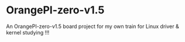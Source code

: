 # OrangePI-zero-v1.5
An OrangePI-zero-v1.5 board project for my own train for Linux driver &amp; kernel studying !!!
